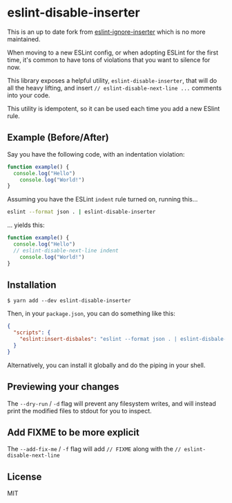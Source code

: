 # eslint-disable-inserter

This is an up to date fork from [eslint-ignore-inserter](https://github.com/stevenpetryk/eslint-ignore-inserter) which is no more maintained.


When moving to a new ESLint config, or when adopting ESLint for the first time,
it's common to have tons of violations that you want to silence for now.

This library exposes a helpful utility, `eslint-disable-inserter`, that will
do all the heavy lifting, and insert `// eslint-disable-next-line ...` comments
into your code.

This utility is idempotent, so it can be used each time you add a new ESlint rule.

## Example (Before/After)

Say you have the following code, with an indentation violation:

```js
function example() {
  console.log("Hello")
    console.log("World!")
}
```

Assuming you have the ESLint `indent` rule turned on, running this...

```bash
eslint --format json . | eslint-disable-inserter
```

... yields this:

```js
function example() {
  console.log("Hello")
  // eslint-disable-next-line indent
    console.log("World!")
}
```

## Installation

```
$ yarn add --dev eslint-disable-inserter
```

Then, in your `package.json`, you can do something like this:

```json
{
  "scripts": {
    "eslint:insert-disbales": "eslint --format json . | eslint-disbale-inserter"
  }
}
```

Alternatively, you can install it globally and do the piping in your shell.

## Previewing your changes

The `--dry-run` / `-d` flag will prevent any filesystem writes, and will instead
print the modified files to stdout for you to inspect.

## Add FIXME to be more explicit

The `--add-fix-me` / `-f` flag will add `// FIXME` along with the `// eslint-disable-next-line`
## License

MIT
